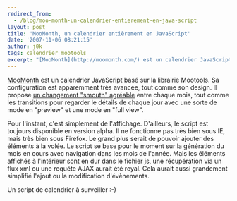 ```yaml
---
redirect_from:
  - /blog/moo-month-un-calendrier-entierement-en-java-script
layout: post
title: 'MooMonth, un calendrier entièrement en JavaScript'
date: '2007-11-06 08:21:15'
author: j0k
tags: calendrier mootools
excerpt: "[MooMonth](http://moomonth.com/) est un calendrier JavaScript basé sur la librairie Mootools. Sa configuration est apparemment très avancée, tout comme son design.     \nIl propose [un changement \"smouth\" agréable](http://moomonth.com/demo/index.html) entre chaque mois, tout comme les transitions pour regarder le détails de chaque jour avec      …"
---
```


[MooMonth](http://moomonth.com/) est un calendrier JavaScript basé sur la librairie Mootools. Sa configuration est apparemment très avancée, tout comme son design.
Il propose [un changement "smouth" agréable](http://moomonth.com/demo/index.html) entre chaque mois, tout comme les transitions pour regarder le détails de chaque jour avec une sorte de mode en "preview" et une mode en "full view".

Pour l'instant, c'est simplement de l'affichage. D'ailleurs, le script est toujours disponible en version alpha. Il ne fonctionne pas très bien sous IE, mais très bien sous Firefox.   Le grand plus serait de pouvoir ajouter des éléments à la volée. Le script se base pour le moment sur la génération du mois en cours avec navigation dans les mois de l'année. Mais les éléments affichés à l'intérieur sont en dur dans le fichier js, une récupération via un flux xml ou une requête AJAX aurait été royal. Cela aurait aussi grandement simplifié l'ajout ou la modification d'évènements.

Un script de calendrier à surveiller :-)
